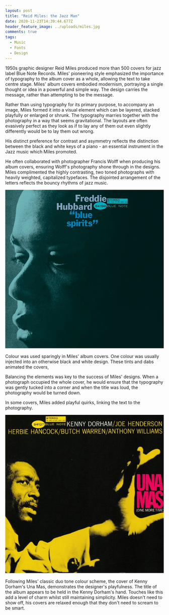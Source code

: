 ```yaml
---
layout: post
title: "Reid Miles: the Jazz Man"
date: 2020-11-23T14:39:44.677Z
header_feature_image: ../uploads/miles.jpg
comments: true
tags:
  - Music
  - Fonts
  - Design
---
```

1950s graphic designer Reid Miles produced more than 500 covers for jazz label Blue Note Records. Miles' pioneering style emphasized the importance of typography to the album cover as a whole, allowing the text to take centre stage. Miles' album covers embodied modernism, portraying a single thought or idea in a powerful and simple way. The design carries the message, rather than attempting to be the message.

Rather than using typography for its primary purpose, to accompany an image, Miles formed it into a visual element which can be layered, stacked playfully or enlarged or shrunk. The typography marries together with the photography in a way that seems gravitational. The layouts are often evasively perfect as they look as if to lay any of them out even slightly differently would be to lay them out wrong.

His distinct preference for contrast and asymmetry reflects the distinction between the black and white keys of a piano - an essential instrument in the Jazz music which Miles promoted. 

He often collaborated with photographer Francis Wolff when producing his album covers, ensuring Wolff's photography shone through in the designs. Miles complimented the highly contrasting, two toned photographs with heavily weighted, capitalized typefaces. The disjointed arrangement of the letters reflects the bouncy rhythms of jazz music.

![Blue Spirits by Freddie Hubbard 1965](../uploads/blue-spirits.png "Blue Spirits by Freddie Hubbard 1965")

Colour was used sparingly in Miles' album covers. One colour was usually injected into an otherwise black and white design. These tints and dabs animated the covers, 

Balancing the elements was key to the success of Miles' designs. When a photograph occupied the whole cover, he would ensure that the typography was gently tucked into a corner and when the title was loud, the photography would be turned down. 

In some covers, Miles added playful quirks, linking the text to the photography. 

![Una Mas (One More Time) by Kenny Dorham 1964](../uploads/reid-miles.jpg "Una Mas (One More Time) by Kenny Dorham 1964")

Following Miles' classic duo tone colour scheme, the cover of Kenny Dorham's Una Mas, demonstrates the designer's playfulness. The title of the album appears to be held in the Kenny Dorham's hand. Touches like this add a level of charm whilst still maintaining simplicity. Miles doesn't need to show off, his covers are relaxed enough that they don't need to scream to be smart.